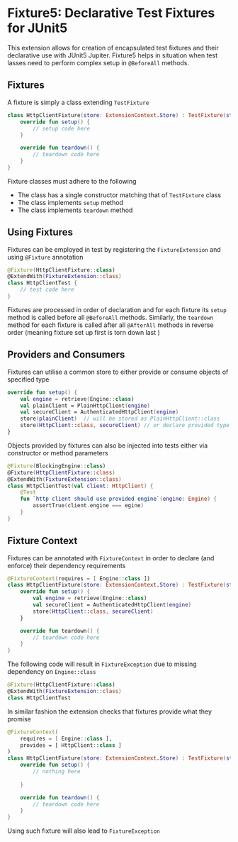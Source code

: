 Fixture5: Declarative Test Fixtures for JUnit5
===

This extension allows for creation of encapsulated test fixtures and their declarative use with JUnit5 Jupiter. Fixture5 helps in situation when test lasses need to
perform complex setup in ``@BeforeAll`` methods.

Fixtures
---
A fixture is simply a class extending ``TestFixture``

```kotlin
class HttpClientFixture(store: ExtensionContext.Store) : TestFixture(store) {
    override fun setup() {
        // setup code here
    }

    override fun teardown() {
        // teardown code here
    }
}
```

Fixture classes must adhere to the following

- The class has a single constructor matching that of ``TestFixture`` class
- The class implements ``setup`` method
- The class implements ``teardown`` method

## Using Fixtures
Fixtures can be employed in test by registering the ``FixtureExtension`` and using ``@Fixture`` annotation

```kotlin
@Fixture(HttpClientFixture::class)
@ExtendWith(FixtureExtension::class)
class HttpClientTest {
    // test code here
}
```
Fixtures are processed in order of declaration and for each fixture its ``setup`` method is called before all ``@BeforeAll`` methods.
Similarly, the ``teardown`` method for each fixture is called after all ``@AfterAll`` methods in reverse order (meaning fixture set up first is torn down last )

Providers and Consumers
---
Fixtures can utilise a common store to either provide or consume objects of specified type

```kotlin
override fun setup() {
    val engine = retrieve(Engine::class)
    val plainClient = PlainHttpClient(engine)
    val secureClient = AuthenticatedHttpClient(engine)
    store(plainClient)  // will be stored as PlainHttpClient::class
    store(HttpClient::class, secureClient) // or declare provided type explicitly
}
```

Objects provided by fixtures can also be injected into tests either via constructor or method parameters

```kotlin
@Fixture(BlockingEngine::class)
@Fixture(HttpClientFixture::class)
@ExtendWith(FixtureExtension::class)
class HttpClientTest(val client: HttpClient) {
    @Test
    fun `http client should use provided engine`(engine: Engine) {
        assertTrue(client.engine === egine)
    }
}
```
Fixture Context
---
Fixtures can be annotated with ``FixtureContext`` in order to declare (and enforce) their dependency requirements

```kotlin
@FixtureContext(requires = [ Engine::class ])
class HttpClientFixture(store: ExtensionContext.Store) : TestFixture(store) {
    override fun setup() {
        val engine = retrieve(Engine::class)
        val secureClient = AuthenticatedHttpClient(engine)
        store(HttpClient::class, secureClient) 
    }

    override fun teardown() {
        // teardown code here
    }
}
```

The following code will result in ``FixtureException`` due to missing dependency on ``Engine::class``

```kotlin
@Fixture(HttpClientFixture::class)
@ExtendWith(FixtureExtension::class)
class HttpClientTest 
```

In similar fashion the extension checks that fixtures provide what they promise

```kotlin
@FixtureContext(
    requires = [ Engine::class ],
    provides = [ HttpClient::class ]
)
class HttpClientFixture(store: ExtensionContext.Store) : TestFixture(store) {
    override fun setup() {
        // nothing here
        
    }

    override fun teardown() {
        // teardown code here
    }
}
```

Using such fixture will also lead to ``FixtureException``
